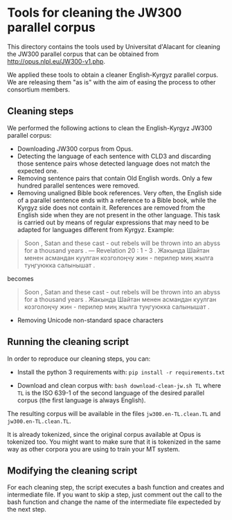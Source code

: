 # Tools for cleaning the JW300 parallel corpus

This directory contains the tools used by Universitat d'Alacant for cleaning
the JW300 parallel corpus that can be obtained from http://opus.nlpl.eu/JW300-v1.php.

We applied these tools to obtain a cleaner English-Kyrgyz parallel corpus. We
are releasing them "as is" with the aim of easing the process to other
consortium members.

## Cleaning steps

We performed the following actions to clean the English-Kyrgyz JW300 parallel corpus:

- Downloading JW300 corpus from Opus.
- Detecting the language of each sentence with CLD3 and discarding those sentence pairs whose detected language does not match the expected one.
- Removing sentence pairs that contain Old English words. Only a few hundred parallel sentences were removed.
- Removing unaligned Bible book references. Very often, the English side of a parallel sentence ends with a reference to a Bible book,
while the Kyrgyz side does not contain it. References are removed from the English side when they are not present in the other language.
This task is carried out by means of regular expressions that may need to be adapted for languages different from Kyrgyz. Example:

> Soon , Satan and these cast - out rebels will be thrown into an abyss for a thousand years . — Revelation 20 : 1 - 3 .  Жакында Шайтан менен асмандан куулган козголоңчу жин - перилер миң жылга туңгуюкка салынышат .

becomes

> Soon , Satan and these cast - out rebels will be thrown into an abyss for a thousand years .  Жакында Шайтан менен асмандан куулган козголоңчу жин - перилер миң жылга туңгуюкка салынышат .

- Removing Unicode non-standard space characters

## Running the cleaning script

In order to reproduce our cleaning steps, you can:

- Install the python 3 requirements with: `pip install -r requirements.txt`

- Download and clean corpus with: `bash download-clean-jw.sh TL` where `TL` is the ISO 639-1 of the second language of the desired parallel corpus (the first language is always English).

The resulting corpus will be available in the files `jw300.en-TL.clean.TL` and `jw300.en-TL.clean.TL`.

It is already tokenized, since the original corpus available at Opus is tokenized too. You might want to make sure that it is tokenized in the same way as other corpora you are using to train your MT system.

## Modifying the cleaning script

For each cleaning step, the script executes a bash function and creates and intermediate file. If you want to skip a step,
just comment out the call to the bash function and change the name of the intermediate file expecteded by the next step.




